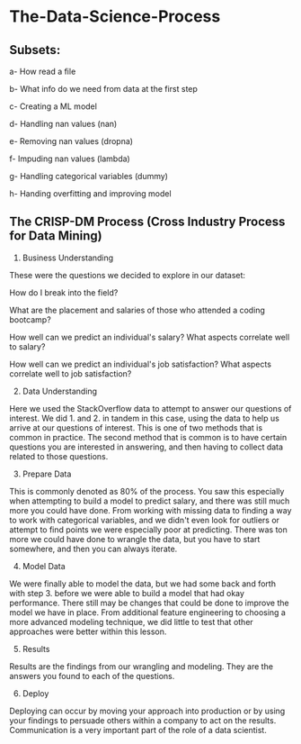 # The-Data-Science-Process

## Subsets:
a- How read a file 

b- What info do we need from data at the first step

c- Creating a ML model

d- Handling nan values (nan)

e- Removing nan values (dropna)

f- Impuding nan values (lambda)

g- Handling categorical variables (dummy)

h- Handing overfitting and improving model


## The CRISP-DM Process (Cross Industry Process for Data Mining)


1. Business Understanding

These were the questions we decided to explore in our dataset:

How do I break into the field?

What are the placement and salaries of those who attended a coding bootcamp?

How well can we predict an individual's salary? What aspects correlate well to salary?

How well can we predict an individual's job satisfaction? What aspects correlate well to job satisfaction?


2. Data Understanding

Here we used the StackOverflow data to attempt to answer our questions of interest. We did 1. and 2. in tandem in this case, using the data to help us arrive at our questions of interest. This is one of two methods that is common in practice. The second method that is common is to have certain questions you are interested in answering, and then having to collect data related to those questions.


3. Prepare Data

This is commonly denoted as 80% of the process. You saw this especially when attempting to build a model to predict salary, and there was still much more you could have done. From working with missing data to finding a way to work with categorical variables, and we didn't even look for outliers or attempt to find points we were especially poor at predicting. There was ton more we could have done to wrangle the data, but you have to start somewhere, and then you can always iterate.


4. Model Data

We were finally able to model the data, but we had some back and forth with step 3. before we were able to build a model that had okay performance. There still may be changes that could be done to improve the model we have in place. From additional feature engineering to choosing a more advanced modeling technique, we did little to test that other approaches were better within this lesson.


5. Results

Results are the findings from our wrangling and modeling. They are the answers you found to each of the questions.


6. Deploy

Deploying can occur by moving your approach into production or by using your findings to persuade others within a company to act on the results. Communication is a very important part of the role of a data scientist.
